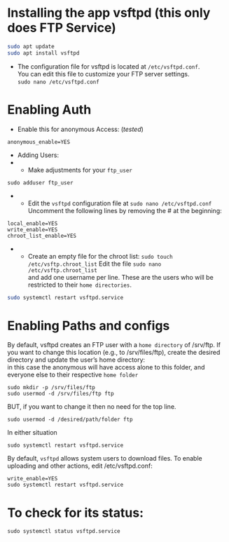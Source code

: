 # Installing the app vsftpd (this only does FTP Service)
```bash
sudo apt update
sudo apt install vsftpd
```
- The configuration file for vsftpd is located at `/etc/vsftpd.conf`.<br/>
You can edit this file to customize your FTP server settings. <br/>
`sudo nano /etc/vsftpd.conf` <br/>

# Enabling Auth
- Enable this for anonymous Access: (_tested_) <br/>
```
anonymous_enable=YES
```
- Adding Users:
- - Make adjustments for your `ftp_user` <br/>
```
sudo adduser ftp_user
```
- - Edit the `vsftpd` configuration file at `sudo nano /etc/vsftpd.conf`
Uncomment the following lines by removing the # at the beginning: <br/>
```
local_enable=YES
write_enable=YES
chroot_list_enable=YES
```
- - Create an empty file for the chroot list:
`sudo touch /etc/vsftp.chroot_list`
Edit the file `sudo nano /etc/vsftp.chroot_list` <br/>
and add one username per line. These are the users who will be restricted to their `home directories`. <br/>
```Bash
sudo systemctl restart vsftpd.service
```
# Enabling Paths and configs
By default, vsftpd creates an FTP user with a `home directory` of /srv/ftp. If you want to change this location (e.g., to /srv/files/ftp), create the desired directory and update the user’s home directory: <br/>
in this case the anonymous will have access alone to this folder, and everyone else to their respective `home folder`
```
sudo mkdir -p /srv/files/ftp
sudo usermod -d /srv/files/ftp ftp
```
BUT, if you want to change it then no need for the top line. <br/>

```
sudo usermod -d /desired/path/folder ftp
```
In either situation <br/>
```
sudo systemctl restart vsftpd.service
```
By default, `vsftpd` allows system users to download files. To enable uploading and other actions, edit /etc/vsftpd.conf:
```
write_enable=YES
sudo systemctl restart vsftpd.service
```

# To check for its status:
```
sudo systemctl status vsftpd.service
```
